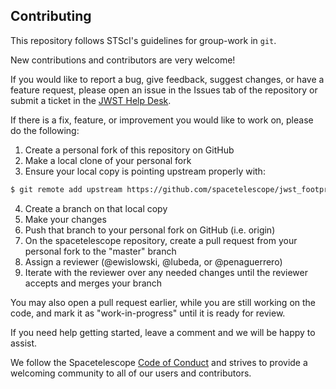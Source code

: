 ## Contributing 


This repository follows STScI's guidelines for group-work in `git`. 

New contributions and contributors are very welcome!

If you would like to report a bug, give feedback, suggest changes, or have a feature request, please open an issue in the Issues tab of the repository or submit a ticket in the [JWST Help Desk](https://jwsthelp.stsci.edu). 

If there is a fix, feature, or improvement you would like to work on, please do the following:
1. Create a personal fork of this repository on GitHub
2. Make a local clone of your personal fork
3. Ensure your local copy is pointing upstream properly with:
```bash
$ git remote add upstream https://github.com/spacetelescope/jwst_footprints.git
```
4. Create a branch on that local copy
5. Make your changes
6. Push that branch to your personal fork on GitHub (i.e. origin)
7. On the spacetelescope repository, create a pull request from your personal fork to the "master" branch
8. Assign a reviewer (@ewislowski, @lubeda, or @penaguerrero)
9. Iterate with the reviewer over any needed changes until the reviewer accepts and merges your branch

You may also open a pull request earlier, while you are still working on the code, and mark it as "work-in-progress" until it is ready for review.

If you need help getting started, leave a comment and we will be happy to assist.

We follow the Spacetelescope [Code of Conduct](CODE_OF_CONDUCT.md) and strives to provide a welcoming community to all of our users and contributors.



